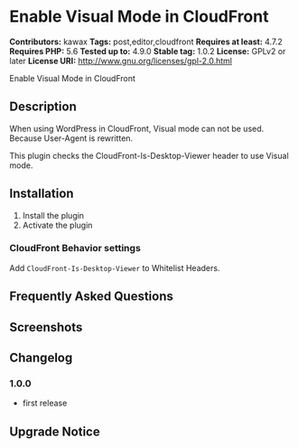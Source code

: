 # Enable Visual Mode in CloudFront #
**Contributors:** kawax
**Tags:** post,editor,cloudfront
**Requires at least:** 4.7.2
**Requires PHP:** 5.6
**Tested up to:** 4.9.0
**Stable tag:** 1.0.2
**License:** GPLv2 or later
**License URI:** http://www.gnu.org/licenses/gpl-2.0.html

Enable Visual Mode in CloudFront

## Description ##
When using WordPress in CloudFront, Visual mode can not be used.
Because User-Agent is rewritten.

This plugin checks the CloudFront-Is-Desktop-Viewer header to use Visual mode.

## Installation ##

1. Install the plugin
2. Activate the plugin

### CloudFront Behavior settings ###

Add `CloudFront-Is-Desktop-Viewer` to Whitelist Headers.

## Frequently Asked Questions ##

## Screenshots ##

## Changelog ##

### 1.0.0 ###
* first release

## Upgrade Notice ##
